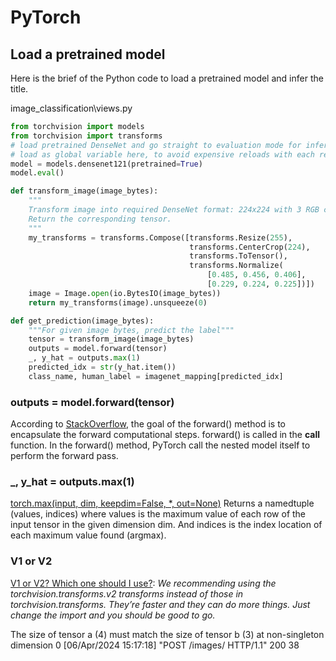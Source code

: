 # PyTorch

## Load a pretrained model

Here is the brief of the Python code to load a pretrained model and infer the title.

image_classification\views.py

```py
from torchvision import models
from torchvision import transforms
# load pretrained DenseNet and go straight to evaluation mode for inference
# load as global variable here, to avoid expensive reloads with each request
model = models.densenet121(pretrained=True)
model.eval()

def transform_image(image_bytes):
    """
    Transform image into required DenseNet format: 224x224 with 3 RGB channels and normalized.
    Return the corresponding tensor.
    """
    my_transforms = transforms.Compose([transforms.Resize(255),
                                        transforms.CenterCrop(224),
                                        transforms.ToTensor(),
                                        transforms.Normalize(
                                            [0.485, 0.456, 0.406],
                                            [0.229, 0.224, 0.225])])
    image = Image.open(io.BytesIO(image_bytes))
    return my_transforms(image).unsqueeze(0)

def get_prediction(image_bytes):
    """For given image bytes, predict the label"""
    tensor = transform_image(image_bytes)
    outputs = model.forward(tensor)
    _, y_hat = outputs.max(1)
    predicted_idx = str(y_hat.item())
    class_name, human_label = imagenet_mapping[predicted_idx]
```

### outputs = model.forward(tensor)

According to [StackOverflow](https://stackoverflow.com/questions/58508190/in-pytorch-what-is-the-difference-between-forward-and-an-ordinary-method), the goal of the forward() method is to encapsulate the forward computational steps. forward() is called in the __call__ function. In the forward() method, PyTorch call the nested model itself to perform the forward pass.

### _, y_hat = outputs.max(1)

[torch.max(input, dim, keepdim=False, *, out=None)](https://pytorch.org/docs/stable/generated/torch.max.html)
Returns a namedtuple (values, indices) where values is the maximum value of each row of the input tensor in the given dimension dim. And indices is the index location of each maximum value found (argmax).

### V1 or V2

[V1 or V2? Which one should I use?](https://pytorch.org/vision/stable/transforms.html): *We recommending using the torchvision.transforms.v2 transforms instead of those in torchvision.transforms. They’re faster and they can do more things. Just change the import and you should be good to go.*

The size of tensor a (4) must match the size of tensor b (3) at non-singleton dimension 0
[06/Apr/2024 15:17:18] "POST /images/ HTTP/1.1" 200 38
